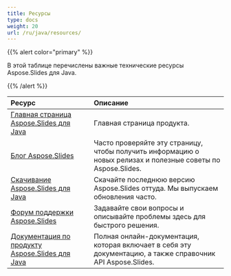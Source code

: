 ```yaml
---
title: Ресурсы
type: docs
weight: 20
url: /ru/java/resources/
---
```


{{% alert color="primary" %}} 

В этой таблице перечислены важные технические ресурсы Aspose.Slides для Java. 

{{% /alert %}} 

|**Ресурс**|**Описание**|
| :- | :- |
|[Главная страница Aspose.Slides для Java](https://products.aspose.com/slides/java/)|Главная страница продукта.|
|[Блог Aspose.Slides](https://blog.aspose.com/category/slides/)|Часто проверяйте эту страницу, чтобы получить информацию о новых релизах и полезные советы по Aspose.Slides.|
|[Скачивание Aspose.Slides для Java](https://releases.aspose.com/java/repo/com/aspose/aspose-slides/)|Скачайте последнюю версию Aspose.Slides оттуда. Мы выпускаем обновления часто.|
|[Форум поддержки Aspose.Slides](https://forum.aspose.com/c/slides/11)|Задавайте свои вопросы и описывайте проблемы здесь для быстрого решения.|
|[Документация по продукту Aspose.Slides для Java](/slides/ru/java/)|Полная онлайн-документация, которая включает в себя эту документацию, а также справочник API Aspose.Slides.|
